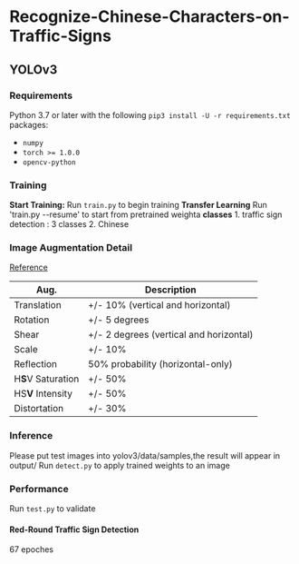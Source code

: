 
# Recognize-Chinese-Characters-on-Traffic-Signs

## YOLOv3
### Requirements

Python 3.7 or later with the following `pip3 install -U -r requirements.txt` packages:

- `numpy`
- `torch >= 1.0.0`
- `opencv-python`

### Training

**Start Training:** Run `train.py` to begin training 
**Transfer Learning** Run 'train.py --resume' to start from pretrained weighta
**classes** 1. traffic sign detection : 3 classes 
            2. Chinese 

### Image Augmentation Detail
[Reference](https://medium.com/uruvideo/dataset-augmentation-with-random-homographies-a8f4b44830d4)

Aug.| Description
---|---
Translation | +/- 10% (vertical and horizontal)
Rotation | +/- 5 degrees
Shear | +/- 2 degrees (vertical and horizontal)
Scale | +/- 10%
Reflection | 50% probability (horizontal-only)
H**S**V Saturation | +/- 50%
HS**V** Intensity | +/- 50%
Distortation | +/- 30%

### Inference
Please put test images into yolov3/data/samples,the result will appear in output/
Run `detect.py` to apply trained weights to an image

### Performance

Run `test.py` to validate 

#### Red-Round Traffic Sign Detection
67 epoches

